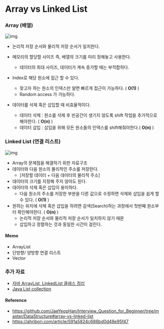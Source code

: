 # Array vs Linked List

### Array (배열)

 ![img](https://api.ahribori.com/image/05xngyIM_-de5V9cvpKvQzqc.jpg) 

- 논리적 저장 순서와 물리적 저장 순서가 일치한다.

- 메모리의 할당할 사이즈 즉, 배열의 크기를 미리 정해놓고 사용한다.

  - 데이터의 최대 사이즈, 데이터가 계속 증가할 때는 부적합하다.

- Index로 해당 원소에 접근 할 수 있다.

  - 찾고자 하는 원소의 인덱스만 알면 빠르게 접근이 가능하다. ( **O(1)** )
  - Random access 가 가능하다.

- 데이터를 삭제 혹은 삽입할 때 비효율적이다.

  - 데이터 삭제 : 원소를 삭제 후 빈공간이 생기지 않도록 shift 작업을 추가적으로 해야한다. ( **O(n)** )
  - 데이터 삽입 : 삽입을 위해 모든 원소들의 인덱스를 shift해줘야한다.( **O(n)** )

  

### Linked List (연결 리스트)

 ![img](https://api.ahribori.com/image/wNNX1FcnCttbC_RnQSpoFnE_.jpg) 

- Array의 문제점을 해결하기 위한 자료구조
- 데이터와 다음 원소의 물리적인 주소를 저장한다. 
  - [저장할 데이터 + 다음 데이터의 물리적 주소]
- 데이터의 크기를 지정해 주지 않아도 된다. 
- 데이터의 삭제 혹은 삽입이 용이하다.
  - 다음 원소의 주소를 저장한 부분을 다른 값으로 수정하면 삭제와 삽입을 쉽게 할 수 있다. ( **O(1)** )
- 원하는 위치에 삭제 혹은 삽입을 하려면 검색(Search)하는 과정에서 첫번째 원소부터 확인해야한다.  ( **O(n)**  )
  - 논리적 저장 순서와 물리적 저장 순서가 일치하지 않기 때문
  - 삽입하고 정렬하는 것과 동일한 시간이 걸린다.



#### Memo

- ArrayList
- 단방향/ 양방향 연결 리스트
- Vector



### 추가 자료

- [자바 ArrayList, LinkedList 클래스 정리](https://gbsb.tistory.com/246)
-  [Java List collection](https://velog.io/@adam2/Array와-List그리고-Java-List) 

#### Reference

-  https://github.com/JaeYeopHan/Interview_Question_for_Beginner/tree/master/DataStructure#array-vs-linked-list 
-  https://ahribori.com/article/591a5824c686bd0d48e95f47 